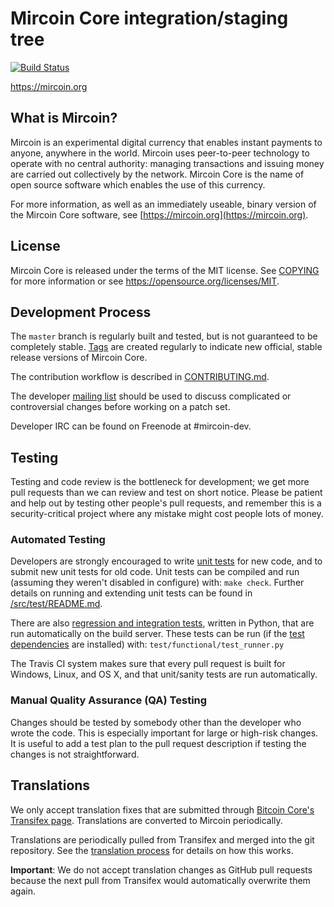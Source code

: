 Mircoin Core integration/staging tree
=====================================

[![Build Status](https://travis-ci.org/mircoin-project/mircoin.svg?branch=master)](https://travis-ci.org/mircoin-project/mircoin)

https://mircoin.org

What is Mircoin?
----------------

Mircoin is an experimental digital currency that enables instant payments to
anyone, anywhere in the world. Mircoin uses peer-to-peer technology to operate
with no central authority: managing transactions and issuing money are carried
out collectively by the network. Mircoin Core is the name of open source
software which enables the use of this currency.

For more information, as well as an immediately useable, binary version of
the Mircoin Core software, see [https://mircoin.org](https://mircoin.org).

License
-------

Mircoin Core is released under the terms of the MIT license. See [COPYING](COPYING) for more
information or see https://opensource.org/licenses/MIT.

Development Process
-------------------

The `master` branch is regularly built and tested, but is not guaranteed to be
completely stable. [Tags](https://github.com/mircoin-project/mircoin/tags) are created
regularly to indicate new official, stable release versions of Mircoin Core.

The contribution workflow is described in [CONTRIBUTING.md](CONTRIBUTING.md).

The developer [mailing list](https://groups.google.com/forum/#!forum/mircoin-dev)
should be used to discuss complicated or controversial changes before working
on a patch set.

Developer IRC can be found on Freenode at #mircoin-dev.

Testing
-------

Testing and code review is the bottleneck for development; we get more pull
requests than we can review and test on short notice. Please be patient and help out by testing
other people's pull requests, and remember this is a security-critical project where any mistake might cost people
lots of money.

### Automated Testing

Developers are strongly encouraged to write [unit tests](src/test/README.md) for new code, and to
submit new unit tests for old code. Unit tests can be compiled and run
(assuming they weren't disabled in configure) with: `make check`. Further details on running
and extending unit tests can be found in [/src/test/README.md](/src/test/README.md).

There are also [regression and integration tests](/test), written
in Python, that are run automatically on the build server.
These tests can be run (if the [test dependencies](/test) are installed) with: `test/functional/test_runner.py`

The Travis CI system makes sure that every pull request is built for Windows, Linux, and OS X, and that unit/sanity tests are run automatically.

### Manual Quality Assurance (QA) Testing

Changes should be tested by somebody other than the developer who wrote the
code. This is especially important for large or high-risk changes. It is useful
to add a test plan to the pull request description if testing the changes is
not straightforward.

Translations
------------

We only accept translation fixes that are submitted through [Bitcoin Core's Transifex page](https://www.transifex.com/projects/p/bitcoin/).
Translations are converted to Mircoin periodically.

Translations are periodically pulled from Transifex and merged into the git repository. See the
[translation process](doc/translation_process.md) for details on how this works.

**Important**: We do not accept translation changes as GitHub pull requests because the next
pull from Transifex would automatically overwrite them again.
